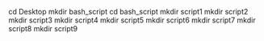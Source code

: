 cd Desktop
mkdir bash_script
cd bash_script
mkdir script1
mkdir script2
mkdir script3
mkdir script4
mkdir script5
mkdir script6
mkdir script7
mkdir script8
mkdir script9

